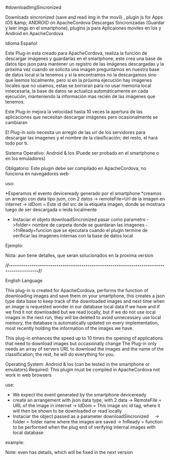 #downloadImgSincronized

Downloads sincronized (save and read img in the movil) , plugin js for Apps IOS &amp;amp; ANDROID on ApacheCordova
Descargas Sincronizadas (Guardar y leer imgs en el smartphone), plugins js para Aplicaiones moviles en Ios y Android en ApacheCordova


Idioma Español

Este Plug-in esta creado para ApacheCordova, realiza la función de descargar imágenes y guardarlas en el smartphone, este crea una base de datos tipo json para mantener un registro de las imágenes descargadas y la próxima vez cuando se solicita una imagen preguntamos en nuestra base de datos local si la tenemos y si la encontramos no la descargamos sino que leemos localmente, pero si en la próxima ejecución hay imágenes locales que no usamos, estas se borraran para no usar memoria local innecesaria, la base de datos se actualiza automáticamente en cada ejecución, manteniendo la información mas recién de las imágenes que tenemos.

Este Plug-in mejora la velocidad hasta 10 veces la apertura de las aplicaciones que necesitan descargar imágenes pero ocasionalmente se cambiaran 

 El Plug-in solo necesita un arreglo de las url de los servidores para descargar las imagenes y el nombre de la clasificación;  del resto, el hará todo por ti.


Sistema Operativo: Android & Ios (Puede ser probado en el smartphone o en los emuladores)

Obligatorio: Este plugin debe ser compilado en ApacheCordova, no funciona  en navegadores web

uso:

*Esperamos el evento deviceready generado por el smartphone 
*creamos un arreglo con data tipo json, con 2 datos
	-> remoteFile=Url de la imagen en internet
	-> idDom = Este id del src de la etiqueta imagen, donde se mostrara luego de ser descargada o leida localmente
* Instaciar el objeto downloadSincronized pasar como parametro 
    ->folder= nombre de carpeta donde se guardaran las imagenes 
	->fnReady=funcion que se ejecutara cuando el plugin termine de verificar las imagenes internas con la base de datos local

Ejemplo:
<!--
<script type="text/javascript" charset="utf-8">     

document.addEventListener("deviceready", ready, true);  
    function ready() {


       var remoteImg=new Array();
       remoteImg.push({remoteFile:"http://www.maquilapps.com/assets/steps0.png",idDom:"dwnldImg0"});
       remoteImg.push({remoteFile:"http://www.maquilapps.com/assets/steps1.png",idDom:"dwnldImg1"});
       remoteImg.push({remoteFile:"http://www.maquilapps.com/assets/steps2.png",idDom:"dwnldImg2"});
       remoteImg.push({remoteFile:"http://www.maquilapps.com/assets/steps3.png",idDom:"dwnldImg3"});
       remoteImg.push({remoteFile:"http://www.maquilapps.com/assets/steps4.png",idDom:"dwnldImg4"});
       remoteImg.push({remoteFile:"http://www.maquilapps.com/assets/steps5.png",idDom:"dwnldImg5"});
       remoteImg.push({remoteFile:"http://www.maquilapps.com/assets/steps6.png",idDom:"dwnldImg6"});
       
       
       objDonwload=new downloadSincronized({'folder':'menu',"fnReady":function(event)
       		{
	           for(var i=0;i<remoteImg.length;i++)
	           {
	        	   objDonwload.loadImg(remoteImg[i].remoteFile,remoteImg[i].idDom);
	           }
                    
       		}
       });
       
        
    }
    
</script>

<body>
   <img src="img/ajax-loader.gif" id="dwnldImg0" />
    <img src="img/ajax-loader.gif" id="dwnldImg1" />
    <img src="img/ajax-loader.gif" id="dwnldImg2" />
    <img src="img/ajax-loader.gif" id="dwnldImg3" />
    <img src="img/ajax-loader.gif" id="dwnldImg4" />
    <img src="img/ajax-loader.gif" id="dwnldImg5" />
    <img src="img/ajax-loader.gif" id="dwnldImg6" />
    <img src="img/ajax-loader.gif" id="dwnldImg7" />
    <img src="img/ajax-loader.gif" id="dwnldImg8" />
    <img src="img/ajax-loader.gif" id="dwnldImg9" />
    <img src="img/ajax-loader.gif" id="dwnldImg10" />
    
 </body>
 -->


Nota: aun tiene detalles, que seran solucionados en la proxima version


/**/-------------------------------------------------------------------------------------------/**/


English Language

This plug-in is created for ApacheCordova, performs the function of downloading images and save them on your smartphone, this creates a json type data base to keep track of the downloaded images and next time when an image is requested wonder in our database local data if we have and if we find it not downloaded but we read locally, but if we do not use local images in the next run, they will be deleted to avoid unnecessary use local memory, the database is automatically updated on every implementation, most recently holding the information of the images we have.


This plug-in enhances the speed up to 10 times the opening of applications that need to download images but occasionally change
The Plug-in only needs an array of servers URL to download the images and the name of the classification; the rest, he will do everything for you.


Operating System: Android & Ios (can be tested in the smartphone or emulators)
Required: This plugin must be compiled in ApacheCordova not work in web browsers


use:

* We expect the event generated by the smartphone deviceready
* create an arrangement with json data type, with 2 data
	-> RemoteFile = URL of the image in internet
	-> IdDom = This image src id tag, where it will then be shown to be downloaded or read locally
* Instaciar the object passed as a parameter downloadSincronized
    -> folder = folder name where the images are saved
	-> fnReady = function to be performed when the plug end of verifying internal images with local database

example:
<!--
<script type="text/javascript" charset="utf-8">     

document.addEventListener("deviceready", ready, true);  
    function ready() {


       var remoteImg=new Array();
       remoteImg.push({remoteFile:"http://www.maquilapps.com/assets/steps0.png",idDom:"dwnldImg0"});
       remoteImg.push({remoteFile:"http://www.maquilapps.com/assets/steps1.png",idDom:"dwnldImg1"});
       remoteImg.push({remoteFile:"http://www.maquilapps.com/assets/steps2.png",idDom:"dwnldImg2"});
       remoteImg.push({remoteFile:"http://www.maquilapps.com/assets/steps3.png",idDom:"dwnldImg3"});
       remoteImg.push({remoteFile:"http://www.maquilapps.com/assets/steps4.png",idDom:"dwnldImg4"});
       remoteImg.push({remoteFile:"http://www.maquilapps.com/assets/steps5.png",idDom:"dwnldImg5"});
       remoteImg.push({remoteFile:"http://www.maquilapps.com/assets/steps6.png",idDom:"dwnldImg6"});
       
       
       objDonwload=new downloadSincronized({'folder':'menu',"fnReady":function(event)
       		{
	           for(var i=0;i<remoteImg.length;i++)
	           {
	        	   objDonwload.loadImg(remoteImg[i].remoteFile,remoteImg[i].idDom);
	           }
                    
       		}
       });
       
        
    }
    
</script>

<body>
   <img src="img/ajax-loader.gif" id="dwnldImg0" />
    <img src="img/ajax-loader.gif" id="dwnldImg1" />
    <img src="img/ajax-loader.gif" id="dwnldImg2" />
    <img src="img/ajax-loader.gif" id="dwnldImg3" />
    <img src="img/ajax-loader.gif" id="dwnldImg4" />
    <img src="img/ajax-loader.gif" id="dwnldImg5" />
    <img src="img/ajax-loader.gif" id="dwnldImg6" />
    <img src="img/ajax-loader.gif" id="dwnldImg7" />
    <img src="img/ajax-loader.gif" id="dwnldImg8" />
    <img src="img/ajax-loader.gif" id="dwnldImg9" />
    <img src="img/ajax-loader.gif" id="dwnldImg10" />
    
 </body>
-->

Note: even has details, which will be fixed in the next version
